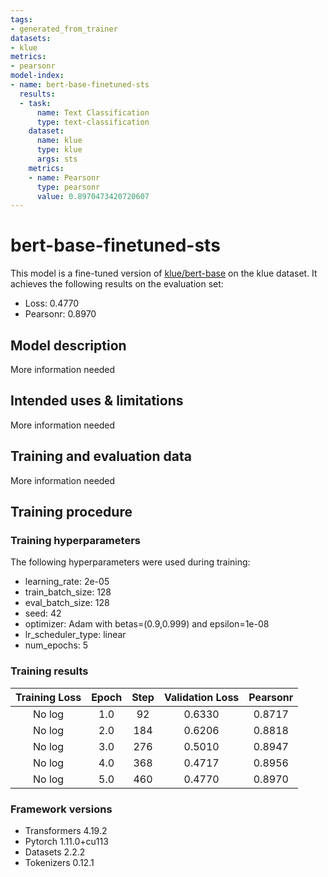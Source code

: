 ```yaml
---
tags:
- generated_from_trainer
datasets:
- klue
metrics:
- pearsonr
model-index:
- name: bert-base-finetuned-sts
  results:
  - task:
      name: Text Classification
      type: text-classification
    dataset:
      name: klue
      type: klue
      args: sts
    metrics:
    - name: Pearsonr
      type: pearsonr
      value: 0.8970473420720607
---
```


<!-- This model card has been generated automatically according to the information the Trainer had access to. You
should probably proofread and complete it, then remove this comment. -->

# bert-base-finetuned-sts

This model is a fine-tuned version of [klue/bert-base](https://huggingface.co/klue/bert-base) on the klue dataset.
It achieves the following results on the evaluation set:
- Loss: 0.4770
- Pearsonr: 0.8970

## Model description

More information needed

## Intended uses & limitations

More information needed

## Training and evaluation data

More information needed

## Training procedure

### Training hyperparameters

The following hyperparameters were used during training:
- learning_rate: 2e-05
- train_batch_size: 128
- eval_batch_size: 128
- seed: 42
- optimizer: Adam with betas=(0.9,0.999) and epsilon=1e-08
- lr_scheduler_type: linear
- num_epochs: 5

### Training results

| Training Loss | Epoch | Step | Validation Loss | Pearsonr |
|:-------------:|:-----:|:----:|:---------------:|:--------:|
| No log        | 1.0   | 92   | 0.6330          | 0.8717   |
| No log        | 2.0   | 184  | 0.6206          | 0.8818   |
| No log        | 3.0   | 276  | 0.5010          | 0.8947   |
| No log        | 4.0   | 368  | 0.4717          | 0.8956   |
| No log        | 5.0   | 460  | 0.4770          | 0.8970   |


### Framework versions

- Transformers 4.19.2
- Pytorch 1.11.0+cu113
- Datasets 2.2.2
- Tokenizers 0.12.1
